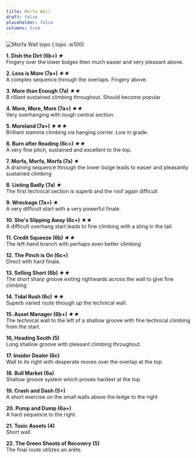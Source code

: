 ```yaml
---
title: Morfa Wall
draft: false
placeholder: false
columns: true
---
```



![Morfa Wall topo](/img/south-wales/the-gower/Morfa1.jpg)
{.topo .w100}

**1. Dish the Dirt (6b+) *★***  
Fingery over the lower bulges then much easier and very pleasant above.

**2. Less is More (7a+) *★★***  
A complex sequence through the overlaps. Fingery above.

**3. More than Enough (7a) *★★***  
B rilliant sustained climbing throughout. Should become popular

**4. More, More, More (7a+) *★★***  
Very overhanging with tough central section.

**5. Moreland (7a+) *★★★***  
Brilliant stamina climbing via hanging corner. Low in grade.

**6. Burn after Reading (6c+) *★★***  
A very fine pitch, sustained and excellent to the top.

**7. Morfa, Morfa, Morfa (7a) *★***  
A draining sequence through the lower bulge leads to easier and pleasantly sustained climbing

**8. Listing Badly (7a) *★***  
The first technical section is superb and the roof again difficult

**9. Wreckage (7a+) *★***  
A very difficult start with a very powerful finale.

**10. She's Slipping Away (6c+) *★★***  
A difficult overhang start leads to fine climbing with a sting in the tail.

**11. Credit Squeeze (6b) *★★***  
The left-hand branch with perhaps even better climbing

**12. The Pinch is On (6c+)**  
Direct with hard finale.

**13. Selling Short (6b) *★★***  
The short sharp groove exiting rightwards across the wall to give fine climbing

**14. Tidal Rush (6c) *★★***  
Superb varied route through up the technical wall.

**15. Asset Manager (6b+) *★★***  
The technical wall to the left of a shallow groove with fine technical climbing from the start.

**16, Heading South (5)**  
Long shallow groove with pleasant climbing throughout.

**17. Insider Dealer (6c)**  
Wall to its right with desperate moves over the overlap at the top.

**18. Bull Market (6a)**  
Shallow groove system which proves hardest at the top.

**19. Crash and Dash (5+)**  
A short exercise on the small walls above the ledge to the right

**20. Pump and Dump (6a+)**  
A hard sequence to the right.

**21. Toxic Assets (4)**  
Short wall.

**22. The Green Shoots of Recovery (5)**  
The final route utilizes an arête.